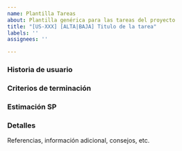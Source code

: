 ```yaml
---
name: Plantilla Tareas
about: Plantilla genérica para las tareas del proyecto
title: "[US-XXX] [ALTA|BAJA] Titulo de la tarea"
labels: ''
assignees: ''

---
```


### Historia de usuario

### Criterios de terminación

### Estimación SP

### Detalles
Referencias, información adicional, consejos, etc.
